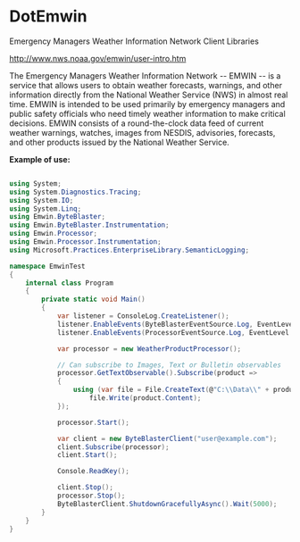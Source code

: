 # DotEmwin
Emergency Managers Weather Information Network Client Libraries

http://www.nws.noaa.gov/emwin/user-intro.htm

The Emergency Managers Weather Information Network -- EMWIN -- is a service that allows users to obtain weather
forecasts, warnings, and other information directly from the National Weather Service (NWS) in almost real time.
EMWIN is intended to be used primarily by emergency managers and public safety officials who need timely weather
information to make critical decisions. EMWIN consists of a round-the-clock data feed of current weather warnings,
watches, images from NESDIS, advisories, forecasts, and other products issued by the National Weather Service.

**Example of use:**

````csharp

using System;
using System.Diagnostics.Tracing;
using System.IO;
using System.Linq;
using Emwin.ByteBlaster;
using Emwin.ByteBlaster.Instrumentation;
using Emwin.Processor;
using Emwin.Processor.Instrumentation;
using Microsoft.Practices.EnterpriseLibrary.SemanticLogging;

namespace EmwinTest
{
    internal class Program
    {
        private static void Main()
        {
            var listener = ConsoleLog.CreateListener();
            listener.EnableEvents(ByteBlasterEventSource.Log, EventLevel.Verbose);
            listener.EnableEvents(ProcessorEventSource.Log, EventLevel.Verbose);

            var processor = new WeatherProductProcessor();

            // Can subscribe to Images, Text or Bulletin observables
            processor.GetTextObservable().Subscribe(product =>
            {
                using (var file = File.CreateText(@"C:\\Data\\" + product.Filename))
                    file.Write(product.Content);
            });

            processor.Start();

            var client = new ByteBlasterClient("user@example.com");
            client.Subscribe(processor);
            client.Start();

            Console.ReadKey();

            client.Stop();
            processor.Stop();
            ByteBlasterClient.ShutdownGracefullyAsync().Wait(5000);
        }
    }
}

````

